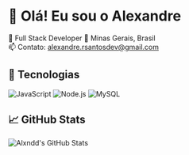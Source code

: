 # 👋 Olá! Eu sou o Alexandre

🔧 Full Stack Developer
📍 Minas Gerais, Brasil  
📫 Contato: alexandre.rsantosdev@gmail.com 

## 🚀 Tecnologias

![JavaScript](https://img.shields.io/badge/-JavaScript-yellow?style=flat-square&logo=javascript)
![Node.js](https://img.shields.io/badge/-Node.js-green?style=flat-square&logo=node.js)
![MySQL](https://img.shields.io/badge/-MySQL-blue?style=flat-square&logo=mysql)

## 📈 GitHub Stats

![Alxndd's GitHub Stats](https://github-readme-stats.vercel.app/api?username=alxndd-s&show_icons=true&theme=radical)
